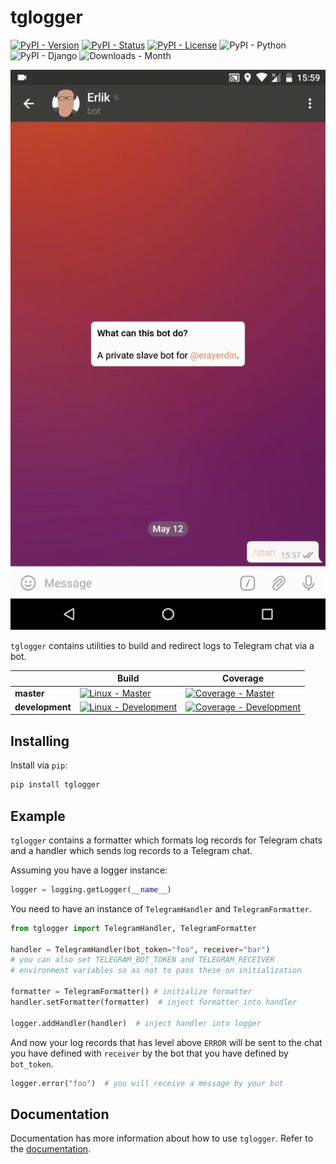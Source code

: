 # tglogger

[![PyPI - Version][version_badge_url]][pypi_url]
[![PyPI - Status][status_badge_url]][pypi_url]
[![PyPI - License][license_badge_url]](LICENSE.txt)
![PyPI - Python][python_badge_url]
![PyPI - Django][django_badge_url]
![Downloads - Month][dlmonth_badge_url]

![](resources/recording.gif)

`tglogger` contains utilities to build and redirect logs to Telegram chat via a bot.

<!-- Meta Links Start -->

[version_badge_url]: https://img.shields.io/pypi/v/tglogger?label=version&logoColor=white&style=flat-square
[status_badge_url]: https://img.shields.io/pypi/status/tglogger?style=flat-square
[license_badge_url]: https://img.shields.io/pypi/l/tglogger?style=flat-square
[python_badge_url]: https://img.shields.io/pypi/pyversions/tglogger?color=3572a2&label=%20&logo=python&logoColor=FECE3D&style=flat-square
[django_badge_url]: https://img.shields.io/pypi/djversions/tglogger?color=092e20&label=%20&logo=django&logoColor=white&style=flat-square
[dlmonth_badge_url]: https://img.shields.io/pypi/dm/tglogger?label=dl%2Fmonth&style=flat-square

[pypi_url]: https://pypi.org/project/tglogger/

<!-- Meta Links End -->

| | Build | Coverage |
|-|---|---|
| **master** | [![Linux - Master][linux_master_badge_url]][linux_master_url] | [![Coverage - Master][codecov_master_badge_url]][codecov_master_url] |
| **development** | [![Linux - Development][linux_development_badge_url]][linux_development_url] | [![Coverage - Development][codecov_development_badge_url]][codecov_development_url] |

<!-- Build Links Start -->

[linux_development_badge_url]: https://img.shields.io/github/workflow/status/erayerdin/tglogger/testing/development?logo=linux&logoColor=white&style=flat-square
[linux_master_badge_url]: https://img.shields.io/github/workflow/status/erayerdin/tglogger/testing/master?logo=linux&logoColor=white&style=flat-square

[codecov_development_badge_url]: https://img.shields.io/codecov/c/gh/erayerdin/tglogger/development?style=flat-square
[codecov_master_badge_url]: https://img.shields.io/codecov/c/gh/erayerdin/tglogger/master?style=flat-square

[linux_development_url]: https://github.com/erayerdin/tglogger/actions?query=workflow%3A%22Build+and+Distribute%22+branch%3Adevelopment
[linux_master_url]: https://github.com/erayerdin/tglogger/actions?query=workflow%3A%22Build+and+Distribute%22+branch%3Amaster

[codecov_development_url]: https://codecov.io/gh/erayerdin/tglogger/branch/development
[codecov_master_url]: https://codecov.io/gh/erayerdin/tglogger/branch/master

<!-- Build Links End -->

## Installing

Install via `pip`:

```bash
pip install tglogger
```

## Example

`tglogger` contains a formatter which formats log records for Telegram chats and a handler which sends log records to a Telegram chat.

Assuming you have a logger instance:

```python
logger = logging.getLogger(__name__)
```

You need to have an instance of `TelegramHandler` and `TelegramFormatter`.

```python
from tglogger import TelegramHandler, TelegramFormatter

handler = TelegramHandler(bot_token="foo", receiver="bar")
# you can also set TELEGRAM_BOT_TOKEN and TELEGRAM_RECEIVER
# environment variables so as not to pass these on initialization

formatter = TelegramFormatter() # initialize formatter
handler.setFormatter(formatter)  # inject formatter into handler

logger.addHandler(handler)  # inject handler into logger
```

And now your log records that has level above `ERROR` will be sent to the chat you have defined with `receiver` by the bot that you have defined by `bot_token`.

```python
logger.error("foo")  # you will receive a message by your bot
```

## Documentation

Documentation has more information about how to use `tglogger`. Refer to the [documentation](https://tglogger.readthedocs.io/en/latest/).
